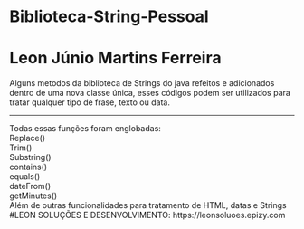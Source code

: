 # Biblioteca-String-Pessoal
# Leon Júnio Martins Ferreira

Alguns metodos da biblioteca de Strings do java refeitos e adicionados dentro de uma nova classe única, esses códigos podem ser utilizados para tratar qualquer tipo de frase, texto ou data.
<hr>
Todas essas funções foram englobadas:
<br>
Replace()
<br>
Trim()
<br>
Substring()
<br>
contains()
<br>
equals()
<br>
dateFrom()
<br>
getMinutes()
<br>
Além de outras funcionalidades para tratamento de HTML, datas e Strings
<br>
#LEON SOLUÇÕES E DESENVOLVIMENTO: https://leonsoluoes.epizy.com
